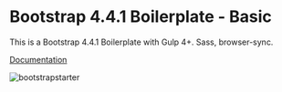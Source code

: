 
# Bootstrap 4.4.1 Boilerplate - Basic

This is a Bootstrap 4.4.1 Boilerplate with Gulp 4+. Sass, browser-sync.

[Documentation](https://bootstrapstarter.com/template-basic-bootstrap-html/)

![bootstrapstarter](src/img/screenshot.jpg)

